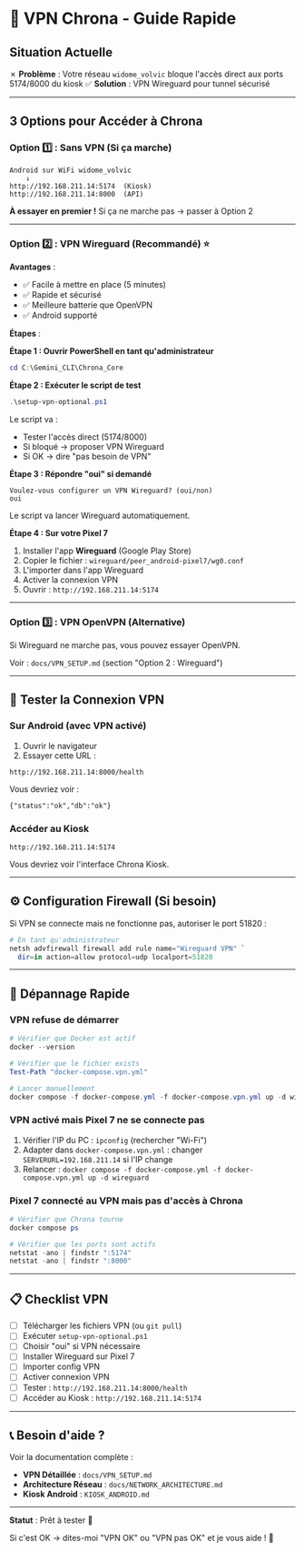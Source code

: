 # 🔐 VPN Chrona - Guide Rapide

## Situation Actuelle

✗ **Problème** : Votre réseau `widome_volvic` bloque l'accès direct aux ports 5174/8000 du kiosk
✅ **Solution** : VPN Wireguard pour tunnel sécurisé

---

## 3 Options pour Accéder à Chrona

### Option 1️⃣ : Sans VPN (Si ça marche)

```
Android sur WiFi widome_volvic
    ↓
http://192.168.211.14:5174  (Kiosk)
http://192.168.211.14:8000  (API)
```

**À essayer en premier !** Si ça ne marche pas → passer à Option 2

---

### Option 2️⃣ : VPN Wireguard (Recommandé) ⭐

**Avantages** :
- ✅ Facile à mettre en place (5 minutes)
- ✅ Rapide et sécurisé
- ✅ Meilleure batterie que OpenVPN
- ✅ Android supporté

**Étapes** :

**Étape 1 : Ouvrir PowerShell en tant qu'administrateur**

```powershell
cd C:\Gemini_CLI\Chrona_Core
```

**Étape 2 : Exécuter le script de test**

```powershell
.\setup-vpn-optional.ps1
```

Le script va :
- Tester l'accès direct (5174/8000)
- Si bloqué → proposer VPN Wireguard
- Si OK → dire "pas besoin de VPN"

**Étape 3 : Répondre "oui" si demandé**

```
Voulez-vous configurer un VPN Wireguard? (oui/non)
oui
```

Le script va lancer Wireguard automatiquement.

**Étape 4 : Sur votre Pixel 7**

1. Installer l'app **Wireguard** (Google Play Store)
2. Copier le fichier : `wireguard/peer_android-pixel7/wg0.conf`
3. L'importer dans l'app Wireguard
4. Activer la connexion VPN
5. Ouvrir : `http://192.168.211.14:5174`

---

### Option 3️⃣ : VPN OpenVPN (Alternative)

Si Wireguard ne marche pas, vous pouvez essayer OpenVPN.

Voir : `docs/VPN_SETUP.md` (section "Option 2 : Wireguard")

---

## 🧪 Tester la Connexion VPN

### Sur Android (avec VPN activé)

1. Ouvrir le navigateur
2. Essayer cette URL :

```
http://192.168.211.14:8000/health
```

Vous devriez voir :
```
{"status":"ok","db":"ok"}
```

### Accéder au Kiosk

```
http://192.168.211.14:5174
```

Vous devriez voir l'interface Chrona Kiosk.

---

## ⚙️ Configuration Firewall (Si besoin)

Si VPN se connecte mais ne fonctionne pas, autoriser le port 51820 :

```powershell
# En tant qu'administrateur
netsh advfirewall firewall add rule name="Wireguard VPN" `
  dir=in action=allow protocol=udp localport=51820
```

---

## 🔧 Dépannage Rapide

### VPN refuse de démarrer

```powershell
# Vérifier que Docker est actif
docker --version

# Vérifier que le fichier exists
Test-Path "docker-compose.vpn.yml"

# Lancer manuellement
docker compose -f docker-compose.yml -f docker-compose.vpn.yml up -d wireguard
```

### VPN activé mais Pixel 7 ne se connecte pas

1. Vérifier l'IP du PC : `ipconfig` (rechercher "Wi-Fi")
2. Adapter dans `docker-compose.vpn.yml` : changer `SERVERURL=192.168.211.14` si l'IP change
3. Relancer : `docker compose -f docker-compose.yml -f docker-compose.vpn.yml up -d wireguard`

### Pixel 7 connecté au VPN mais pas d'accès à Chrona

```powershell
# Vérifier que Chrona tourne
docker compose ps

# Vérifier que les ports sont actifs
netstat -ano | findstr ":5174"
netstat -ano | findstr ":8000"
```

---

## 📋 Checklist VPN

- [ ] Télécharger les fichiers VPN (ou `git pull`)
- [ ] Exécuter `setup-vpn-optional.ps1`
- [ ] Choisir "oui" si VPN nécessaire
- [ ] Installer Wireguard sur Pixel 7
- [ ] Importer config VPN
- [ ] Activer connexion VPN
- [ ] Tester : `http://192.168.211.14:8000/health`
- [ ] Accéder au Kiosk : `http://192.168.211.14:5174`

---

## 📞 Besoin d'aide ?

Voir la documentation complète :
- **VPN Détaillée** : `docs/VPN_SETUP.md`
- **Architecture Réseau** : `docs/NETWORK_ARCHITECTURE.md`
- **Kiosk Android** : `KIOSK_ANDROID.md`

---

**Statut** : Prêt à tester 🚀

Si c'est OK → dites-moi "VPN OK" ou "VPN pas OK" et je vous aide ! 📱
